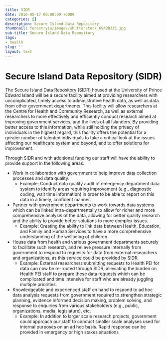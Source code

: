 ```yaml
---
title: SIDR
date: 2016-05-17 00:00:00 +0000
categories: []
description: Secure Island Data Repository
thumbnail: forestryio/images/shutterstock_69420331.jpg
sub-title: Secure Island Data Repository
tags:
- health
slug: ''
layout: text
---
```

# Secure Island Data Repository (SIDR)

The Secure Island Data Repository (SIDR) housed at the University of Prince Edward Island will be a secure facility aimed at providing researchers with uncomplicated, timely access to administrative health data, as well as data from other government departments. This facility will allow researchers at the Centre for Health and Community Research, as well as external researchers to more effectively and efficiently conduct research aimed at improving government services, and the lives of all Islanders. By providing better access to this information, while still holding the privacy of individuals in the highest regard, this facility offers the potential for a greater number of talented individuals to take a critical look at the issues affecting our healthcare system and beyond, and to offer solutions for improvement.

Through SIDR and with additional funding our staff will have the ability to provide support in the following areas:

* Work in collaboration with government to help improve data collection processes and data quality.
  	* Example: Conduct data quality audit of emergency department data system to identify areas requiring improvement (e.g., diagnostic coding, wait time information) in order to be able to report on this data in a timely, confident manner.
* Partner with government departments to work towards data systems which can be linked intra-departmentally to allow for richer and more comprehensive analysis of the data, allowing for better quality research and the ability to provide better solutions to more complex issues.
	* Example: Creating the ability to link data between Health, Education, and Family and Human Services to have a more comprehensive understanding of the wellbeing of children.
* House data from health and various government departments securely to facilitate such research, and relieve pressure internally from government to respond to requests for data from external researchers and organizations, as this service could be provided by SIDR.
	* Example: External researchers submitting requests to Health PEI for data can now be re-routed through SIDR, alleviating the burden on Health PEI staff to prepare these data requests which can be complicated and time intensive for staff who are already juggling multiple priorities.
* Knowledgeable and experienced staff on hand to respond to ad hoc data analysis requests from government required to strengthen strategic planning, evidence informed decision making, problem solving, and response to enquiries from various stakeholders (e.g., public, organizations, media, legislature), etc.
	* Example: In addition to larger scale research projects, government could approach our staff to conduct smaller scale analyses used for internal purposes on an ad hoc basis. Rapid response can be provided in emergency or high stakes situations